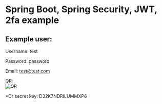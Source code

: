 # Spring Boot, Spring Security, JWT, 2fa example

## Example user: 

Username: test

Password: password

Email: test@test.com

QR:  
![QR](https://chart.googleapis.com/chart?chs=200x200&chld=M%%7C0&cht=qr&chl=otpauth%3A%2F%2Ftotp%2FElectronicHealthCardSystem%3Atest%40test.com%3Fsecret%3DD32K7NDRILUMMXP6%26issuer%3DElectronicHealthCardSystem)

*Or secret key: D32K7NDRILUMMXP6
